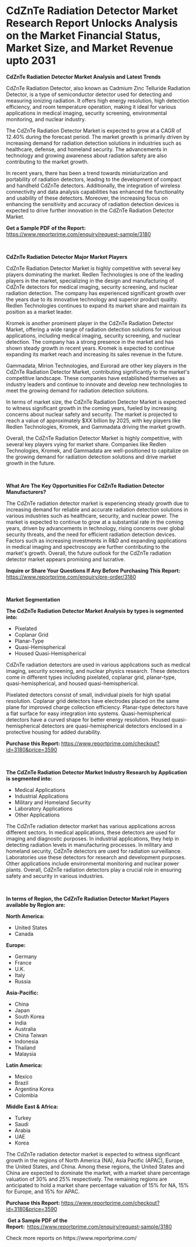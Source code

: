 <p><h1>CdZnTe Radiation Detector Market Research Report Unlocks Analysis on the Market Financial Status, Market Size, and Market Revenue upto 2031</h1></p><p><strong>CdZnTe Radiation Detector Market Analysis and Latest Trends</strong></p>
<p><p>CdZnTe Radiation Detector, also known as Cadmium Zinc Telluride Radiation Detector, is a type of semiconductor detector used for detecting and measuring ionizing radiation. It offers high energy resolution, high detection efficiency, and room temperature operation, making it ideal for various applications in medical imaging, security screening, environmental monitoring, and nuclear industry.</p><p>The CdZnTe Radiation Detector Market is expected to grow at a CAGR of 12.40% during the forecast period. The market growth is primarily driven by increasing demand for radiation detection solutions in industries such as healthcare, defense, and homeland security. The advancements in technology and growing awareness about radiation safety are also contributing to the market growth.</p><p>In recent years, there has been a trend towards miniaturization and portability of radiation detectors, leading to the development of compact and handheld CdZnTe detectors. Additionally, the integration of wireless connectivity and data analysis capabilities has enhanced the functionality and usability of these detectors. Moreover, the increasing focus on enhancing the sensitivity and accuracy of radiation detection devices is expected to drive further innovation in the CdZnTe Radiation Detector Market.</p></p>
<p><strong>Get a Sample PDF of the Report:&nbsp;</strong> <a href="https://www.reportprime.com/enquiry/request-sample/3180">https://www.reportprime.com/enquiry/request-sample/3180</a></p>
<p>&nbsp;</p>
<p><strong>CdZnTe Radiation Detector Major Market Players</strong></p>
<p><p>CdZnTe Radiation Detector Market is highly competitive with several key players dominating the market. Redlen Technologies is one of the leading players in the market, specializing in the design and manufacturing of CdZnTe detectors for medical imaging, security screening, and nuclear radiation detection. The company has experienced significant growth over the years due to its innovative technology and superior product quality. Redlen Technologies continues to expand its market share and maintain its position as a market leader.</p><p>Kromek is another prominent player in the CdZnTe Radiation Detector Market, offering a wide range of radiation detection solutions for various applications, including medical imaging, security screening, and nuclear detection. The company has a strong presence in the market and has shown steady growth in recent years. Kromek is expected to continue expanding its market reach and increasing its sales revenue in the future.</p><p>Gammadata, Mirion Technologies, and Eurorad are other key players in the CdZnTe Radiation Detector Market, contributing significantly to the market's competitive landscape. These companies have established themselves as industry leaders and continue to innovate and develop new technologies to meet the growing demand for radiation detection solutions.</p><p>In terms of market size, the CdZnTe Radiation Detector Market is expected to witness significant growth in the coming years, fueled by increasing concerns about nuclear safety and security. The market is projected to reach a value of approximately $XX billion by 2025, with key players like Redlen Technologies, Kromek, and Gammadata driving the market growth.</p><p>Overall, the CdZnTe Radiation Detector Market is highly competitive, with several key players vying for market share. Companies like Redlen Technologies, Kromek, and Gammadata are well-positioned to capitalize on the growing demand for radiation detection solutions and drive market growth in the future.</p></p>
<p>&nbsp;</p>
<p><strong>What Are The Key Opportunities For CdZnTe Radiation Detector Manufacturers?</strong></p>
<p><p>The CdZnTe radiation detector market is experiencing steady growth due to increasing demand for reliable and accurate radiation detection solutions in various industries such as healthcare, security, and nuclear power. The market is expected to continue to grow at a substantial rate in the coming years, driven by advancements in technology, rising concerns over global security threats, and the need for efficient radiation detection devices. Factors such as increasing investments in R&D and expanding applications in medical imaging and spectroscopy are further contributing to the market's growth. Overall, the future outlook for the CdZnTe radiation detector market appears promising and lucrative.</p></p>
<p><strong>Inquire or Share Your Questions If Any Before Purchasing This Report:</strong> <a href="https://www.reportprime.com/enquiry/pre-order/3180">https://www.reportprime.com/enquiry/pre-order/3180</a></p>
<p>&nbsp;</p>
<p><strong>Market Segmentation</strong></p>
<p><strong>The CdZnTe Radiation Detector Market Analysis by types is segmented into:</strong></p>
<p><ul><li>Pixelated</li><li>Coplanar Grid</li><li>Planar-Type</li><li>Quasi-Hemispherical</li><li>Housed Quasi-Hemispherical</li></ul></p>
<p><p>CdZnTe radiation detectors are used in various applications such as medical imaging, security screening, and nuclear physics research. These detectors come in different types including pixelated, coplanar grid, planar-type, quasi-hemispherical, and housed quasi-hemispherical. </p><p>Pixelated detectors consist of small, individual pixels for high spatial resolution. Coplanar grid detectors have electrodes placed on the same plane for improved charge collection efficiency. Planar-type detectors have a flat surface for easy integration into systems. Quasi-hemispherical detectors have a curved shape for better energy resolution. Housed quasi-hemispherical detectors are quasi-hemispherical detectors enclosed in a protective housing for added durability.</p></p>
<p><strong>Purchase this Report:&nbsp;</strong><a href="https://www.reportprime.com/checkout?id=3180&price=3590">https://www.reportprime.com/checkout?id=3180&price=3590</a></p>
<p>&nbsp;</p>
<p><strong>The CdZnTe Radiation Detector Market Industry Research by Application is segmented into:</strong></p>
<p><ul><li>Medical Applications</li><li>Industrial Applications</li><li>Military and Homeland Security</li><li>Laboratory Applications</li><li>Other Applications</li></ul></p>
<p><p>The CdZnTe radiation detector market has various applications across different sectors. In medical applications, these detectors are used for imaging and diagnostic purposes. In industrial applications, they help in detecting radiation levels in manufacturing processes. In military and homeland security, CdZnTe detectors are used for radiation surveillance. Laboratories use these detectors for research and development purposes. Other applications include environmental monitoring and nuclear power plants. Overall, CdZnTe radiation detectors play a crucial role in ensuring safety and security in various industries.</p></p>
<p>&nbsp;</p>
<p><strong>In terms of Region, the CdZnTe Radiation Detector Market Players available by Region are:</strong></p>
<p>
    <p> <strong> North America: </strong>
        <ul>
            <li>United States</li>
            <li>Canada</li>
        </ul>
        </p> 
    <p> <strong> Europe: </strong>
        <ul>
            <li>Germany</li>
            <li>France</li>
            <li>U.K.</li>
            <li>Italy</li>
            <li>Russia</li>
        </ul>
        </p> 
    <p> <strong> Asia-Pacific: </strong>
        <ul>
            <li>China</li>
            <li>Japan</li>
            <li>South Korea</li>
            <li>India</li>
            <li>Australia</li>
            <li>China Taiwan</li>
            <li>Indonesia</li>
            <li>Thailand</li>
            <li>Malaysia</li>
        </ul>
        </p> 
    <p> <strong> Latin America: </strong>
        <ul>
            <li>Mexico</li>
            <li>Brazil</li>
            <li>Argentina Korea</li>
            <li>Colombia</li>
        </ul>
        </p> 
    <p> <strong> Middle East & Africa: </strong>
        <ul>
            <li>Turkey</li>
            <li>Saudi</li>
            <li>Arabia</li>
            <li>UAE</li>
            <li>Korea</li>
        </ul>
    </p>
    </p>
<p><p>The CdZnTe radiation detector market is expected to witness significant growth in the regions of North America (NA), Asia Pacific (APAC), Europe, the United States, and China. Among these regions, the United States and China are expected to dominate the market, with a market share percentage valuation of 30% and 25% respectively. The remaining regions are anticipated to hold a market share percentage valuation of 15% for NA, 15% for Europe, and 15% for APAC.</p></p>
<p><strong>Purchase this Report: </strong><a href="https://www.reportprime.com/checkout?id=3180&price=3590">https://www.reportprime.com/checkout?id=3180&price=3590</a></p>
<p>&nbsp;<strong>Get a Sample PDF of the Report:&nbsp;&nbsp;</strong><a href="https://www.reportprime.com/enquiry/request-sample/3180">https://www.reportprime.com/enquiry/request-sample/3180</a></p>
<p><strong></strong></p>
<p>Check more reports on https://www.reportprime.com/</p>